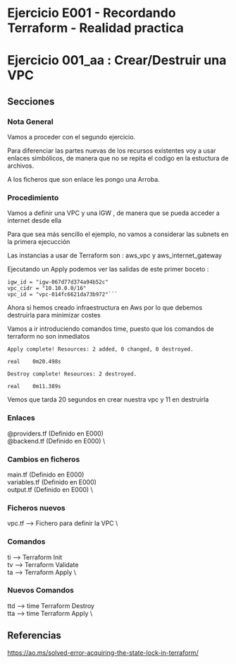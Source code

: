 <!-- Proyecto : # docs-tf -->
# Ejercicio E001 - Recordando Terraform - Realidad practica
# Ejercicio 001_aa : Crear/Destruir una VPC

<!-- Nivel 2 E001 -  V0.0.1 - 2023 Ene-->

## Secciones

### Nota General

Vamos a proceder con el segundo ejercicio. 

Para diferenciar las partes nuevas de los recursos existentes voy a usar enlaces simbólicos, de manera que no se repita el 
codigo en la estuctura de archivos.

A los ficheros que son enlace les pongo una Arroba.

### Procedimiento

Vamos a definir una VPC y una IGW , de manera que se pueda acceder a internet desde ella

Para que sea más sencillo el ejemplo, no vamos a considerar las subnets en la primera ejecucción

Las instancias a usar de Terraform son : aws_vpc y aws_internet_gateway

Ejecutando un Apply podemos ver las salidas de este primer boceto : 

```
igw_id = "igw-067d77d374a94b52c"
vpc_cidr = "10.10.0.0/16"
vpc_id = "vpc-014fc6621da73b972"```
```


Ahora si hemos creado infraestructura en Aws por lo que debemos destruirla para minimizar costes

Vamos a ir introduciendo comandos time, puesto que los comandos de terraform no son inmediatos

```
Apply complete! Resources: 2 added, 0 changed, 0 destroyed.

real    0m20.498s
```

 
```
Destroy complete! Resources: 2 destroyed.

real    0m11.389s
```

Vemos que tarda 20 segundos en crear nuestra vpc y 11 en destruirla

### Enlaces

@providers.tf  (Definido en E000)               \
@backend.tf    (Definido en E000)               \

### Cambios en ficheros 

main.tf       (Definido en E000)               \
variables.tf  (Definido en E000)               \
output.tf     (Definido en E000)               \

### Ficheros nuevos

vpc.tf            -->  Fichero para definir la VPC                 \

### Comandos

ti --> Terraform Init                                  \
tv --> Terraform Validate                              \
ta --> Terraform Apply                                 \

### Nuevos Comandos

ttd --> time Terraform Destroy                         \
tta --> time Terraform Apply                           \


<!-- ==--==--==--==--==--==--==--==--==--==--==--==--==--==--==-- -->

## Referencias

https://ao.ms/solved-error-acquiring-the-state-lock-in-terraform/

